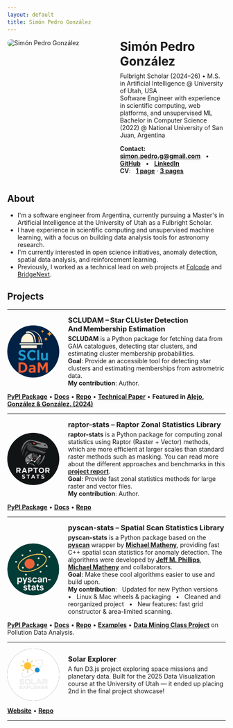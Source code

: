 ```yaml
---
layout: default
title: Simón Pedro González
---
```


<div style="display: flex; align-items: flex-start; gap: 20px; flex-wrap: wrap; margin-bottom: 1.5rem;">
  <img src="/profile.png" alt="Simón Pedro González" style="width: 240px; border-radius: 1000px; flex-shrink: 0;" />

  <div style="flex: 1; min-width: 200px;">
    <h1 style="margin: 0 0 0.5rem 0;">Simón Pedro González</h1>
    <p style="margin: 0;">
      Fulbright Scholar (2024–26) • M.S. in Artificial Intelligence @ University of Utah, USA<br>
      Software  Engineer with experience in scientific computing, web platforms, and unsupervised ML<br>
      Bachelor in Computer Science (2022) @ National University of San Juan, Argentina<br>
    </p>
    <p>
      <b>Contact:</b> &nbsp;
      <b><a href="mailto:simon.pedro.g@gmail.com">simon.pedro.g@gmail.com</a></b> &nbsp; • &nbsp;
      <b><a href="https://github.com/simonpedrogonzalez" target="_blank">GitHub</a></b> &nbsp; • &nbsp;
      <b><a href="https://www.linkedin.com/in/simon-pedro-gonzalez-70990a21a" target="_blank">LinkedIn</a></b><br>
      <b>CV</b>: &nbsp; <b><a href="/cv_simon_gonzalez_1.pdf">1 page</a></b> · <b><a href="/cv_simon_gonzalez_3.pdf">3 pages</a></b> &nbsp;
    </p>
  </div>
</div>

## About

- I'm a software engineer from Argentina, currently pursuing a Master's in Artificial Intelligence at the University of Utah as a Fulbright Scholar.
- I have experience in scientific computing and unsupervised machine learning, with a focus on building data analysis tools for astronomy research.
- I'm currently interested in open science initiatives, anomaly detection, spatial data analysis, and reinforcement learning.
- Previously, I worked as a technical lead on web projects at <a href="https://www.linkedin.com/company/folcode/" target="_blank"> Folcode</a> and <a href="https://www.linkedin.com/company/bridgenext/" target="_blank">BridgeNext</a>.

## Projects

---

<div style="display: flex; align-items: center; margin-bottom: 10px;">
  <img src="/scludam-logo.png" alt="SCLUDAM logo" width="120" style="border-radius: 100px; margin-right: 20px;">
  <div>
    <h3 style="margin: 0;">SCLUDAM – Star CLUster Detection And Membership Estimation</h3>
    <p style="margin: 4px 0 0;">
      <b>SCLUDAM</b> is a Python package for fetching data from GAIA catalogues, detecting star clusters, and estimating cluster membership probabilities. <br>
      <b>Goal</b>: Provide an accessible tool for detecting star clusters and estimating memberships from astrometric data.<br>
      <b>My contribution</b>: Author.
    </p>
  </div>
</div>

<p>
  <b><a href="https://pypi.org/project/scludam/" target="_blank">PyPI Package</a></b> •
  <b><a href="https://simonpedrogonzalez.github.io/scludam-docs/readme.html" target="_blank">Docs</a></b> •
  <b><a href="https://github.com/simonpedrogonzalez/scludam" target="_blank">Repo</a></b> •
  <b><a href="/scludam_maci_english.pdf">Technical Paper</a></b> •
  <b>Featured in <a href="https://ui.adsabs.harvard.edu/abs/2024BAAA...65..102A/abstract" target="_blank">Alejo, González & González. (2024)</a></b>
</p>

---

<div style="display: flex; align-items: center; margin-bottom: 10px;">
  <img src="/raptor-logo.png" alt="raptor-stats logo" width="120" style="border-radius: 100px; margin-right: 20px;">
  <div>
    <h3 style="margin: 0;">raptor-stats – Raptor Zonal Statistics Library</h3>
    <p style="margin: 4px 0 0;">
    <b>raptor-stats</b> is a Python package for computing zonal statistics using Raptor (Raster + Vector) methods, which are more efficient at larger scales than standard raster methods such as masking. You can read more about the different approaches and benchmarks in this <b><a href="/mdml_final_report.pdf"> project report</a></b>.<br>
    <b>Goal</b>: Provide fast zonal statistics methods for large raster and vector files.<br>
    <b>My contribution</b>: Author.
    </p>
  </div>
</div>

<p>
  <b><a href="https://pypi.org/project/raptor-stats/">PyPI Package</a></b> •
  <b><a href="https://simonpedrogonzalez.github.io/raptor-stats-docs/index.html">Docs</a></b> •
  <b><a href="https://github.com/simonpedrogonzalez/raptor-stats">Repo</a></b>
</p>

 ---

<div style="display: flex; align-items: center; margin-bottom: 10px;">
  <img src="/pyscan-logo.png" alt="pyscan-stats logo" width="120" style="border-radius: 100px; margin-right: 20px;">
  <div>
    <h3 style="margin: 0;">pyscan-stats – Spatial Scan Statistics Library</h3>
    <p style="margin: 4px 0 0;">
      <b>pyscan-stats</b> is a Python package based on the  
      <b><a href="https://github.com/michaelmathen/pyscan" target="_blank">pyscan</a></b> wrapper by <b><a href="https://mmath.dev/" target="_blank">Michael Matheny</a></b>,
      providing fast C++ spatial scan statistics for anomaly detection. The algorithms
      were developed by <b><a href="https://users.cs.utah.edu/~jeffp/" target="_blank">Jeff M. Phillips</a></b>, <b><a href="https://mmath.dev/" target="_blank">Michael Matheny</a></b> and collaborators. <br>
      <b>Goal</b>: Make these cool algorithms easier to use and build upon. <br>
      <b>My contribution</b>: &nbsp; Updated for new Python versions &nbsp; • &nbsp; Linux & Mac wheels & packaging &nbsp; • &nbsp; Cleaned and reorganized project &nbsp; • &nbsp; New features: fast grid constructor & area-limited scanning.
    </p>
  </div>
</div>

<p>
  <b><a href="https://pypi.org/project/pyscan-stats/" target="_blank">PyPI Package</a></b> •
  <b><a href="https://mmath.dev/pyscan/" target="_blank">Docs</a></b> •
  <b><a href="https://github.com/simonpedrogonzalez/pyscan" target="_blank">Repo</a></b> •
  <b><a href="https://github.com/simonpedrogonzalez/pyscan-stats-resources" target="_blank">Examples</a></b> •
  <b><a href="/dm_project_poster.pdf"> Data Mining Class Project</a></b>  on Pollution Data Analysis.
</p>

---


<div style="display: flex; align-items: center; margin-bottom: 10px;">
<img src="/solar-explorer-logo.png" alt="solar-explorer logo" width="120" style="border-radius: 100px; margin-right: 20px; background-color: black;">
<div>
    <h3 style="margin: 0;">Solar Explorer</h3>
    <p style="margin: 4px 0 0;">
      A fun D3.js project exploring space missions and planetary data. Built for the 2025 Data Visualization course at the University of Utah — it ended up placing 2nd in the final project showcase!
    </p>
  </div>
</div>
<p>
  <b><a href="https://simonpedrogonzalez.github.io/solar-explorer/" target="_blank">Website</a></b> •
  <b><a href="https://github.com/simonpedrogonzalez/solar-explorer" target="_blank">Repo</a></b>
</p>

---

